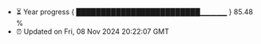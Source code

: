 - ⏳ Year progress { █████████████████████████▁▁▁▁▁ } 85.48 %
- ⏰ Updated on Fri, 08 Nov 2024 20:22:07 GMT

